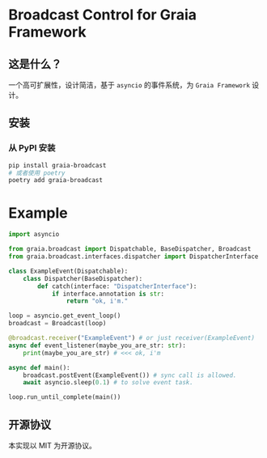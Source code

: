 # Broadcast Control for Graia Framework

## 这是什么？
一个高可扩展性，设计简洁，基于 `asyncio` 的事件系统，为 `Graia Framework` 设计。

## 安装
### 从 PyPI 安装
``` bash
pip install graia-broadcast
# 或者使用 poetry
poetry add graia-broadcast
```

# Example

```python
import asyncio

from graia.broadcast import Dispatchable, BaseDispatcher, Broadcast
from graia.broadcast.interfaces.dispatcher import DispatcherInterface

class ExampleEvent(Dispatchable):
    class Dispatcher(BaseDispatcher):
        def catch(interface: "DispatcherInterface"):
            if interface.annotation is str:
                return "ok, i'm."

loop = asyncio.get_event_loop()
broadcast = Broadcast(loop)

@broadcast.receiver("ExampleEvent") # or just receiver(ExampleEvent)
async def event_listener(maybe_you_are_str: str):
    print(maybe_you_are_str) # <<< ok, i'm

async def main():
    broadcast.postEvent(ExampleEvent()) # sync call is allowed.
    await asyncio.sleep(0.1) # to solve event task.

loop.run_until_complete(main())
```

## 开源协议
本实现以 MIT 为开源协议。